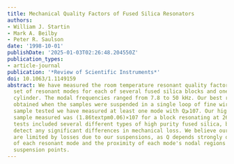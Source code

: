 ```yaml
---
title: Mechanical Quality Factors of Fused Silica Resonators
authors:
- William J. Startin
- Mark A. Beilby
- Peter R. Saulson
date: '1998-10-01'
publishDate: '2025-01-03T02:26:48.204550Z'
publication_types:
- article-journal
publication: '*Review of Scientific Instruments*'
doi: 10.1063/1.1149159
abstract: We have measured the room temperature resonant quality factors Q for a large
  set of resonant modes for each of several fused silica blocks and one fused silica
  cylinder. The modal frequencies ranged from 7.8 to 50 kHz. Our best results were
  obtained when the samples were suspended in a single loop of fine wire. For every
  sample tested we have measured at least one mode with Q⩾107. Our highest Q for any
  sample measured was (1.86textpm0.06)×107 for a block resonating at 26.4 kHz. Our
  tests included several different types of high purity fused silica, but could not
  detect any significant differences in mechanical loss. We believe our Q measurements
  are limited by losses due to our suspensions, as Q depends strongly on the shape
  of each resonant mode and the proximity of each mode's nodal regions to the wire
  suspension points.
---
```

